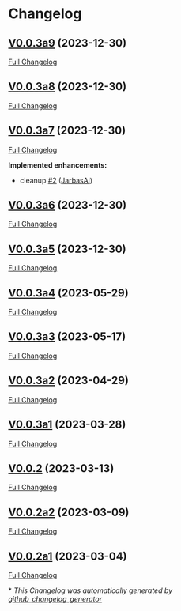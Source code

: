 # Changelog

## [V0.0.3a9](https://github.com/OpenVoiceOS/skill-ovos-local-media/tree/V0.0.3a9) (2023-12-30)

[Full Changelog](https://github.com/OpenVoiceOS/skill-ovos-local-media/compare/V0.0.3a8...V0.0.3a9)

## [V0.0.3a8](https://github.com/OpenVoiceOS/skill-ovos-local-media/tree/V0.0.3a8) (2023-12-30)

[Full Changelog](https://github.com/OpenVoiceOS/skill-ovos-local-media/compare/V0.0.3a7...V0.0.3a8)

## [V0.0.3a7](https://github.com/OpenVoiceOS/skill-ovos-local-media/tree/V0.0.3a7) (2023-12-30)

[Full Changelog](https://github.com/OpenVoiceOS/skill-ovos-local-media/compare/V0.0.3a6...V0.0.3a7)

**Implemented enhancements:**

- cleanup [\#2](https://github.com/OpenVoiceOS/skill-ovos-local-media/pull/2) ([JarbasAl](https://github.com/JarbasAl))

## [V0.0.3a6](https://github.com/OpenVoiceOS/skill-ovos-local-media/tree/V0.0.3a6) (2023-12-30)

[Full Changelog](https://github.com/OpenVoiceOS/skill-ovos-local-media/compare/V0.0.3a5...V0.0.3a6)

## [V0.0.3a5](https://github.com/OpenVoiceOS/skill-ovos-local-media/tree/V0.0.3a5) (2023-12-30)

[Full Changelog](https://github.com/OpenVoiceOS/skill-ovos-local-media/compare/V0.0.3a4...V0.0.3a5)

## [V0.0.3a4](https://github.com/OpenVoiceOS/skill-ovos-local-media/tree/V0.0.3a4) (2023-05-29)

[Full Changelog](https://github.com/OpenVoiceOS/skill-ovos-local-media/compare/V0.0.3a3...V0.0.3a4)

## [V0.0.3a3](https://github.com/OpenVoiceOS/skill-ovos-local-media/tree/V0.0.3a3) (2023-05-17)

[Full Changelog](https://github.com/OpenVoiceOS/skill-ovos-local-media/compare/V0.0.3a2...V0.0.3a3)

## [V0.0.3a2](https://github.com/OpenVoiceOS/skill-ovos-local-media/tree/V0.0.3a2) (2023-04-29)

[Full Changelog](https://github.com/OpenVoiceOS/skill-ovos-local-media/compare/V0.0.3a1...V0.0.3a2)

## [V0.0.3a1](https://github.com/OpenVoiceOS/skill-ovos-local-media/tree/V0.0.3a1) (2023-03-28)

[Full Changelog](https://github.com/OpenVoiceOS/skill-ovos-local-media/compare/V0.0.2...V0.0.3a1)

## [V0.0.2](https://github.com/OpenVoiceOS/skill-ovos-local-media/tree/V0.0.2) (2023-03-13)

[Full Changelog](https://github.com/OpenVoiceOS/skill-ovos-local-media/compare/V0.0.2a2...V0.0.2)

## [V0.0.2a2](https://github.com/OpenVoiceOS/skill-ovos-local-media/tree/V0.0.2a2) (2023-03-09)

[Full Changelog](https://github.com/OpenVoiceOS/skill-ovos-local-media/compare/V0.0.2a1...V0.0.2a2)

## [V0.0.2a1](https://github.com/OpenVoiceOS/skill-ovos-local-media/tree/V0.0.2a1) (2023-03-04)

[Full Changelog](https://github.com/OpenVoiceOS/skill-ovos-local-media/compare/9037603be992f7e99b0ff026d4b57f5a2d8e0e16...V0.0.2a1)



\* *This Changelog was automatically generated by [github_changelog_generator](https://github.com/github-changelog-generator/github-changelog-generator)*
